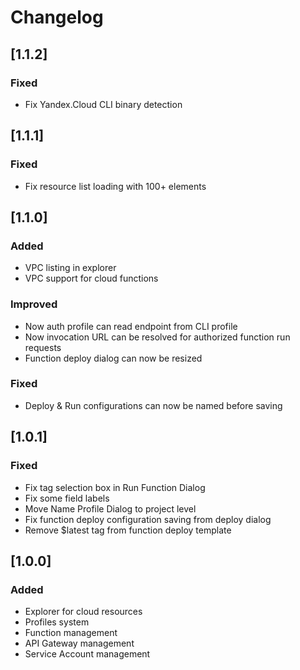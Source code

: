 # Changelog

## [1.1.2]
### Fixed
- Fix Yandex.Cloud CLI binary detection

## [1.1.1]
### Fixed
- Fix resource list loading with 100+ elements

## [1.1.0]
### Added
- VPC listing in explorer
- VPC support for cloud functions
### Improved
- Now auth profile can read endpoint from CLI profile
- Now invocation URL can be resolved for authorized function run requests
- Function deploy dialog can now be resized
### Fixed
- Deploy & Run configurations can now be named before saving

## [1.0.1]
### Fixed
- Fix tag selection box in Run Function Dialog
- Fix some field labels
- Move Name Profile Dialog to project level
- Fix function deploy configuration saving from deploy dialog
- Remove $latest tag from function deploy template

## [1.0.0]
### Added
- Explorer for cloud resources
- Profiles system
- Function management
- API Gateway management
- Service Account management